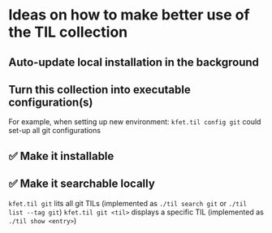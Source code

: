 # Ideas on how to make better use of the TIL collection

## Auto-update local installation in the background

## Turn this collection into executable configuration(s)

For example, when setting up new environment:
`kfet.til config git` could set-up all git configurations

## ✅ Make it installable

## ✅ Make it searchable locally

`kfet.til git` lits all git TILs (implemented as `./til search git` or `./til list --tag git`)
`kfet.til git <til>` displays a specific TIL (implemented as `./til show <entry>`)
